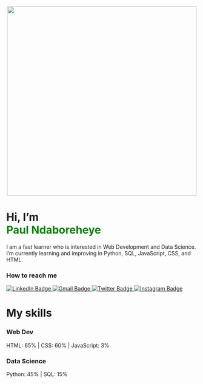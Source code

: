 <div id="header" align="center">
  <img src="https://media0.giphy.com/media/qgQUggAC3Pfv687qPC/giphy.gif" width=500px"/>
</div>

# Hi, I’m <span style="color: green;" align="center"><br>Paul Ndaboreheye</span>
<p>I am a fast learner who is interested in Web Development and Data Science. I’m currently learning and improving in Python, SQL, JavaScript, CSS, and HTML.</p>

### How to reach me
<div id="badges">
  <a href="https://www.linkedin.com/in/paul-ndaboreheye-7408aa217/L">
    <img src="https://img.shields.io/badge/LinkedIn-blue?style=for-the-badge&logo=linkedin&logoColor=white" alt="LinkedIn Badge"/>
  </a>
  <a href="https://www.instagram.com/paul_nn6/">
    <img src="https://img.shields.io/badge/Gmail-brown?style=for-the-badge&logo=gmail&logoColor=white" alt="Gmail Badge"/>
  </a>
  <a href="https://twitter.com/intetsu_n6">
    <img src="https://img.shields.io/badge/Twitter-blue?style=for-the-badge&logo=twitter&logoColor=white" alt="Twitter Badge"/>
  </a>
  <a href="https://www.instagram.com/paul_nn6/">
    <img src="https://img.shields.io/badge/Instagram-red?style=for-the-badge&logo=instagram&logoColor=white" alt="Instagram Badge"/>
  </a>
</div>

# My skills
### Web Dev
HTML: 65% | CSS: 60% | JavaScript: 3%

### Data Science
Python: 45% | SQL: 15%
                                                                                                                                  
<img src="https://komarev.com/ghpvc/?username=intetsu2&style=flat-square&color=blue" alt="" align="center"/>

<!---
intetsu2/intetsu2 is a ✨ special ✨ repository because its `README.md` (this file) appears on your GitHub profile.
You can click the Preview link to take a look at your changes.
--->
